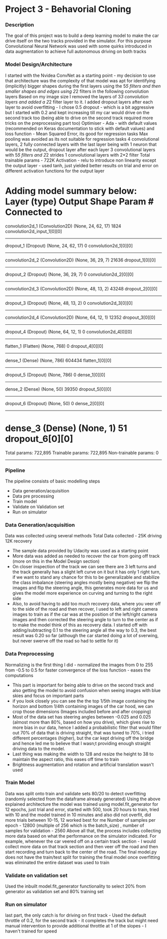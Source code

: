 # Project 3 - Behavorial Cloning

### Description
The goal of this project was to build a deep learning model to make the car drive itself on the two tracks provided in the simulator.
For this purpose Convolutional Neural Network was used with some quirks introduced in data augmentation to achieve full autonomous driving on both tracks

### Model Design/Architecture
I started with the Nvidea ConvNet as a starting point - my decision to use that architecture was the complexity of that model was apt for identifying (implicitly) bigger shapes during the first layers using the 5*5 filters and then smaller shapes and edges using 2*2 filters in the following convolution layers
Based on my image size I removed the layers of 3*3 convolution layers and added a 2*2 filter layer to it.
I added dropout layers after each layer to avoid overfitting - I chose 0.5 dropout - which is a bit aggressive but I started with 0.2 and kept increasing till my car would drive on the second track too (being able to drive on the second track required more tricks on the preprocessing part too)
Optimiser - Ada - with default values (recommended on Keras documentation to stick with default values) and loss function - Mean Squared Error, its good for regression tasks
Max pooling was avoided as its not suitable for regression tasks
4 convolutional layers, 2 fully connected layers with the last layer being with 1 neuron that would be the output, dropout layer after each layer
3 convolutional layers with 5*5 filters and 2*2 strides
1 convolutional layers with 2*2 filter
Total trainable params - 722K
Activation  - relu to introduce non linearity
except the output layer - used tanh, just yielded better results on trial and error on different activation functions for the output layer


Adding model summary below:
Layer (type)                     Output Shape          Param #     Connected to                     
====================================================================================================
convolution2d_1 (Convolution2D)  (None, 24, 62, 17)    1824        convolution2d_input_1[0][0]      
____________________________________________________________________________________________________
dropout_1 (Dropout)              (None, 24, 62, 17)    0           convolution2d_1[0][0]            
____________________________________________________________________________________________________
convolution2d_2 (Convolution2D)  (None, 36, 29, 7)     21636       dropout_1[0][0]                  
____________________________________________________________________________________________________
dropout_2 (Dropout)              (None, 36, 29, 7)     0           convolution2d_2[0][0]            
____________________________________________________________________________________________________
convolution2d_3 (Convolution2D)  (None, 48, 13, 2)     43248       dropout_2[0][0]                  
____________________________________________________________________________________________________
dropout_3 (Dropout)              (None, 48, 13, 2)     0           convolution2d_3[0][0]            
____________________________________________________________________________________________________
convolution2d_4 (Convolution2D)  (None, 64, 12, 1)     12352       dropout_3[0][0]                  
____________________________________________________________________________________________________
dropout_4 (Dropout)              (None, 64, 12, 1)     0           convolution2d_4[0][0]            
____________________________________________________________________________________________________
flatten_1 (Flatten)              (None, 768)           0           dropout_4[0][0]                  
____________________________________________________________________________________________________
dense_1 (Dense)                  (None, 786)           604434      flatten_1[0][0]                  
____________________________________________________________________________________________________
dropout_5 (Dropout)              (None, 786)           0           dense_1[0][0]                    
____________________________________________________________________________________________________
dense_2 (Dense)                  (None, 50)            39350       dropout_5[0][0]                  
____________________________________________________________________________________________________
dropout_6 (Dropout)              (None, 50)            0           dense_2[0][0]                    
____________________________________________________________________________________________________
dense_3 (Dense)                  (None, 1)             51          dropout_6[0][0]                  
====================================================================================================
Total params: 722,895
Trainable params: 722,895
Non-trainable params: 0
____________________________________________________________________________________________________


### Pipeline
The pipeline consists of basic modelling steps
 - Data generation/acquisition
 - Data pre processing
 - Train model
 - Validate on Validation set
 - Run on simulator

### Data Generation/acquisition
Data was collected using several methods
Total Data collected - 25K driving 12K recovery
 - The sample data provided by Udacity was used as a starting point
 - More data was added as needed to recover the car from going off track (more on this in the Model Design section)
 - On closer inspection of the track we can see there are 3 left turns and the track generally has a slight left curve on it but it has only 1 right turn, if we want to stand any chance for this to be generalizable and stabilize the class imbalance (steering angles mostly being negative) we flip the images and flip the steering angle, this generates more data for us and gives the model more experience on curving and turning to the right side
 - Also, to avoid having to add too much recovery data, where you veer off to the side of the road and then recover, I used to left and right camera images to train as if the car was at the position of the left/right camera images and then corrected the steering angle to turn to the center as if to make the model think of this as recovery data. I started off with adding/subtracting 0.1 to the steering angle all the way to 0.3, the best result was 0.20 so far (although the car started doing a lot of sverwing, but never swerve off the road so had to settle for it)

### Data Preprocessing
Normalizing is the first thing I did - normalized the images from 0 to 255 from -0.5 to 0.5 for faster convergence of the loss function - eases the computations
 - This part is important for being able to drive on the second track and also getting the model to avoid confusion when seeing images with blue skies and focus on important parts
  - if you look closely you can see the the top 1/5th image containing the horizon and bottom 1/4th containing images of the car hood, we can crop those dimensions (Images included before and after cropping)
 - Most of the data set has steering angles between -0.025 and 0.025 (almost more than 80%, based on how you drive), which gives rise to more bias in our data, hence I added a probabilistic filter that would filter out 70% of data that is driving straight, that was tuned to 70%, i tried different percentages (higher), but the car kept driving off the bridge and hence led me to believe that I wasn;t providing enough straight driving data to the model.
 - Last thing was making the width to 128 and resize the height to 38 to maintain the aspect ratio, this eases off time to train
 - Brightness augmentation and rotation and artificial translation wasn't used


### Train Model
Data was split onto train and validate sets 80/20 to detect overfitting (randomly selected from the dataframe already generated)
Using the above explained architecture the model was trained using model.fit_generator for 12 epochs, just trial and error, started with 500, took 20 hours to train, tried with 10 and the model trained in 10 minutes and also did not overfit, did more trials between 10-15, 12 worked best for me 
Number of samples per epoch - 12800 (multiple of 256 which is the batch_size) , number of samples for validation - 2560
Above all that, the process includes collecting more data based on what the performance on the simulator indicated.
For example, whenever the car veered off on a certain track section - I would collect more data on that track section and then veer off the road and then start recording and turn back to the center of the road.
The final model.py does not have the train/test split for training the final model once overfitting was eliminated the entire dataset was used to train

### Validate on validation set
Used the inbuilt model.fit_generator functionality to select 20% from generator as validation set and 80% training set

### Run on simulator
last part, the only catch is for driving on first track  - Used the default throttle of 0.2, for the second track - it completes the track but might need manual intervention to provide additional throttle at 1 of the slopes - I haven't trained for speed
